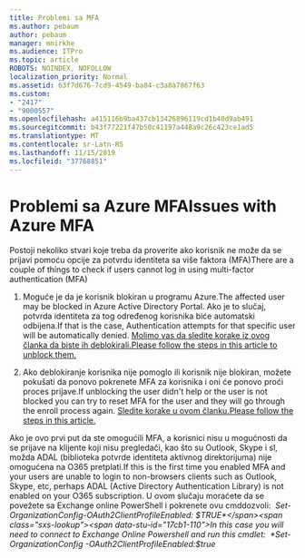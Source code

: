 ```yaml
---
title: Problemi sa MFA
ms.author: pebaum
author: pebaum
manager: mnirkhe
ms.audience: ITPro
ms.topic: article
ROBOTS: NOINDEX, NOFOLLOW
localization_priority: Normal
ms.assetid: 63f7d676-7cd9-4549-ba84-c3a8a7867f63
ms.custom:
- "2417"
- "9000557"
ms.openlocfilehash: a415116b9ba437cb13426896119cd1b40d9ab491
ms.sourcegitcommit: b43f77221f47b50c41197a448a9c26c423ce1ad5
ms.translationtype: MT
ms.contentlocale: sr-Latn-RS
ms.lasthandoff: 11/15/2019
ms.locfileid: "37768851"
---
```

# <a name="issues-with-azure-mfa"></a><span data-ttu-id="17cb1-102">Problemi sa Azure MFA</span><span class="sxs-lookup"><span data-stu-id="17cb1-102">Issues with Azure MFA</span></span>
<span data-ttu-id="17cb1-103">Postoji nekoliko stvari koje treba da proverite ako korisnik ne može da se prijavi pomoću opcije za potvrdu identiteta sa više faktora (MFA)</span><span class="sxs-lookup"><span data-stu-id="17cb1-103">There are a couple of things to check if users cannot log in using multi-factor authentication (MFA)</span></span>

1. <span data-ttu-id="17cb1-104">Moguće je da je korisnik blokiran u programu Azure.</span><span class="sxs-lookup"><span data-stu-id="17cb1-104">The affected user may be blocked in Azure Active Directory Portal.</span></span> <span data-ttu-id="17cb1-105">Ako je to slučaj, potvrda identiteta za tog određenog korisnika biće automatski odbijena.</span><span class="sxs-lookup"><span data-stu-id="17cb1-105">If that is the case, Authentication attempts for that specific user will be automatically denied.</span></span> [<span data-ttu-id="17cb1-106">Molimo vas da sledite korake iz ovog članka da biste ih deblokirali.</span><span class="sxs-lookup"><span data-stu-id="17cb1-106">Please follow the steps in this article to unblock them.</span></span>](https://docs.microsoft.com/azure/active-directory/authentication/howto-mfa-mfasettings#block-and-unblock-users)

2. <span data-ttu-id="17cb1-107">Ako deblokiranje korisnika nije pomoglo ili korisnik nije blokiran, možete pokušati da ponovo pokrenete MFA za korisnika i oni će ponovo proći proces prijave.</span><span class="sxs-lookup"><span data-stu-id="17cb1-107">If unblocking the user didn't help or the user is not blocked you can try to reset MFA for the user and they will go through the enroll process again.</span></span> [<span data-ttu-id="17cb1-108">Sledite korake u ovom članku.</span><span class="sxs-lookup"><span data-stu-id="17cb1-108">Please follow the steps in this article.</span></span>](https://docs.microsoft.com/azure/active-directory/authentication/howto-mfa-userdevicesettings#require-users-to-provide-contact-methods-again)

<span data-ttu-id="17cb1-109">Ako je ovo prvi put da ste omogućili MFA, a korisnici nisu u mogućnosti da se prijave na klijente koji nisu pregledači, kao što su Outlook, Skype i sl, možda ADAL (biblioteka potvrde identiteta aktivnog direktorijuma) nije omogućena na O365 pretplati.</span><span class="sxs-lookup"><span data-stu-id="17cb1-109">If this is the first time you enabled MFA and your users are unable to login to non-browsers clients such as Outlook, Skype, etc, perhaps ADAL (Active Directory Authentication Library) is not enabled on your O365 subscription.</span></span> <span data-ttu-id="17cb1-110">U ovom slučaju moraćete da se povežete sa Exchange online PowerShell i pokrenete ovu cmddozvoli:  *Set-OrganizationConfig-OAuth2ClientProfileEnabled: $TRUE*</span><span class="sxs-lookup"><span data-stu-id="17cb1-110">In this case you will need to connect to Exchange Online Powershell and run this cmdlet:  *Set-OrganizationConfig -OAuth2ClientProfileEnabled:$true*</span></span>
